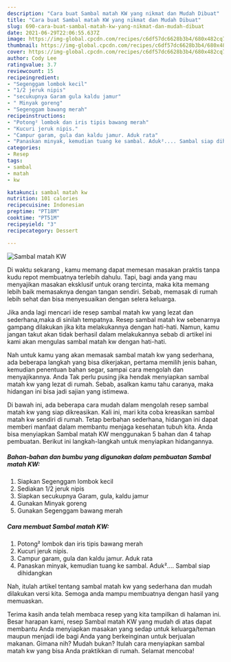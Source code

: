 ```yaml
---
description: "Cara buat Sambal matah KW yang nikmat dan Mudah Dibuat"
title: "Cara buat Sambal matah KW yang nikmat dan Mudah Dibuat"
slug: 690-cara-buat-sambal-matah-kw-yang-nikmat-dan-mudah-dibuat
date: 2021-06-29T22:06:55.637Z
image: https://img-global.cpcdn.com/recipes/c6df57dc6628b3b4/680x482cq70/sambal-matah-kw-foto-resep-utama.jpg
thumbnail: https://img-global.cpcdn.com/recipes/c6df57dc6628b3b4/680x482cq70/sambal-matah-kw-foto-resep-utama.jpg
cover: https://img-global.cpcdn.com/recipes/c6df57dc6628b3b4/680x482cq70/sambal-matah-kw-foto-resep-utama.jpg
author: Cody Lee
ratingvalue: 3.7
reviewcount: 15
recipeingredient:
- "Segenggam lombok kecil"
- "1/2 jeruk nipis"
- "secukupnya Garam gula kaldu jamur"
- " Minyak goreng"
- "Segenggam bawang merah"
recipeinstructions:
- "Potong² lombok dan iris tipis bawang merah"
- "Kucuri jeruk nipis."
- "Campur garam, gula dan kaldu jamur. Aduk rata"
- "Panaskan minyak, kemudian tuang ke sambal. Aduk².... Sambal siap dihidangkan"
categories:
- Resep
tags:
- sambal
- matah
- kw

katakunci: sambal matah kw 
nutrition: 101 calories
recipecuisine: Indonesian
preptime: "PT18M"
cooktime: "PT51M"
recipeyield: "3"
recipecategory: Dessert

---
```



![Sambal matah KW](https://img-global.cpcdn.com/recipes/c6df57dc6628b3b4/680x482cq70/sambal-matah-kw-foto-resep-utama.jpg)

Di waktu  sekarang , kamu memang dapat memesan masakan praktis tanpa kudu repot membuatnya terlebih dahulu. Tapi, bagi anda yang mau menyajikan masakan eksklusif untuk orang tercinta, maka kita memang lebih baik memasaknya dengan tangan sendiri. Sebab, memasak di rumah lebih sehat dan bisa menyesuaikan dengan selera keluarga.

Jika anda lagi mencari ide resep sambal matah kw yang lezat dan sederhana,maka di sinilah tempatnya. Resep sambal matah kw  sebenarnya gampang dilakukan jika kita melakukannya dengan hati-hati. Namun, kamu jangan takut akan tidak berhasil dalam melakukannya 
sebab di artikel ini kami akan mengulas sambal matah kw dengan hati-hati.  



Nah untuk kamu yang akan memasak sambal matah kw yang sederhana, ada beberapa langkah yang bisa dikerjakan, pertama memilih jenis bahan, kemudian penentuan bahan segar, sampai cara mengolah dan menyajikannya. Anda Tak perlu pusing jika hendak menyiapkan sambal matah kw yang lezat di rumah. Sebab, asalkan kamu  tahu caranya, maka hidangan ini bisa jadi sajian yang istimewa.

Di bawah ini, ada beberapa cara mudah dalam mengolah resep sambal matah kw yang siap dikreasikan. Kali ini, mari kita coba kreasikan sambal matah kw sendiri di rumah. Tetap berbahan sederhana, hidangan ini dapat memberi manfaat dalam membantu menjaga kesehatan tubuh kita. Anda bisa menyiapkan Sambal matah KW menggunakan 5 bahan dan 4 tahap pembuatan. Berikut ini langkah-langkah untuk menyiapkan hidangannya.

<!--inarticleads1-->

##### Bahan-bahan dan bumbu yang digunakan dalam pembuatan Sambal matah KW:

1. Siapkan Segenggam lombok kecil
1. Sediakan 1/2 jeruk nipis
1. Siapkan secukupnya Garam, gula, kaldu jamur
1. Gunakan  Minyak goreng
1. Gunakan Segenggam bawang merah




<!--inarticleads2-->

##### Cara membuat Sambal matah KW:

1. Potong² lombok dan iris tipis bawang merah
1. Kucuri jeruk nipis.
1. Campur garam, gula dan kaldu jamur. Aduk rata
1. Panaskan minyak, kemudian tuang ke sambal. Aduk².... Sambal siap dihidangkan




Nah, itulah artikel tentang  sambal matah kw  yang sederhana dan mudah dilakukan versi kita. Semoga anda mampu membuatnya dengan hasil yang memuaskan. 

Terima kasih anda telah membaca resep yang kita tampilkan di halaman ini. Besar harapan kami, resep  Sambal matah KW yang mudah di atas dapat membantu Anda menyiapkan masakan yang sedap untuk keluarga/teman maupun menjadi ide bagi Anda yang berkeinginan untuk berjualan makanan. Gimana nih? Mudah bukan? Itulah cara menyiapkan sambal matah kw yang bisa Anda praktikkan di rumah. Selamat mencoba!

